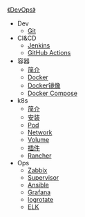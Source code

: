 [《DevOps》](index.md)

- Dev
  - [Git](Dev/Git.md)
- CI&CD
  - [Jenkins](CI&CD/Jenkins.md)
  - [GitHub Actions](CI&CD/GitHub-Actions.md)
- 容器
  - [简介](容器/简介.md)
  - [Docker](容器/Docker.md)
  - [Docker镜像](容器/Docker镜像.md)
  - [Docker Compose](容器/Docker-Compose.md)
- k8s
  - [简介](k8s/简介.md)
  - [安装](k8s/安装.md)
  - [Pod](k8s/Pod.md)
  - [Network](k8s/Network.md)
  - [Volume](k8s/Volume.md)
  - [插件](k8s/插件.md)
  - [Rancher](k8s/Rancher.md)
- Ops
  - [Zabbix](Ops/Zabbix.md)
  - [Supervisor](Ops/Supervisor.md)
  - [Ansible](Ops/Ansible.md)
  - [Grafana](Ops/Grafana.md)
  - [logrotate](Ops/logrotate.md)
  - [ELK](Ops/ELK.md)